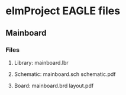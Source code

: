 # elmProject EAGLE files
## Mainboard

### Files
1. Library:
		mainboard.lbr

1. Schematic:
		mainboard.sch
		schematic.pdf

1. Board:
		mainboard.brd
		layout.pdf

